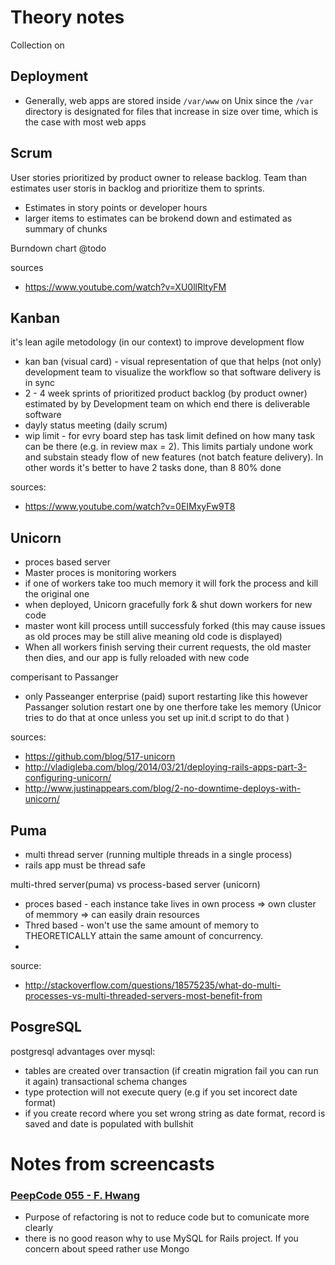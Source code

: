 # Theory notes

Collection on 

## Deployment

* Generally, web apps are stored inside `/var/www` on Unix since the `/var` directory is designated for files that increase in size over time, which is the case with most web apps

## Scrum

User stories prioritized by product owner to release backlog.
Team than estimates user storis in backlog and prioritize them to sprints.

* Estimates in story points or  developer hours
* larger items to estimates can be brokend down and estimated as summary of chunks

Burndown chart @todo

sources 

* https://www.youtube.com/watch?v=XU0llRltyFM

## Kanban 

it's lean agile metodology (in our context) to improve development flow 

* kan ban (visual card) - visual representation of que that helps (not only) development 
team to visualize the workflow so that software delivery is in sync
* 2 - 4 week sprints of prioritized product backlog (by product owner) estimated 
by by Development team on which end there is deliverable software
* dayly status meeting (daily scrum)
* wip limit - for evry board step has task limit defined on how many task can be there (e.g. in review max = 2).
This limits partialy undone work and substain steady flow of new features (not batch feature delivery).
In other words it's better to have 2 tasks done, than 8 80% done

sources: 

* https://www.youtube.com/watch?v=0EIMxyFw9T8


## Unicorn

* proces based server
* Master proces is monitoring workers
* if one of workers take too much memory it will fork the process and kill the original one
* when deployed, Unicorn gracefully fork  & shut down workers for new code
* master wont kill process untill successfuly forked (this may cause issues as old proces 
may be still alive meaning old code is displayed)
* When all workers finish serving their current requests, the old master then dies, 
and our app is fully reloaded with new code

comperisant to Passanger
  *  only Passeanger enterprise (paid) suport restarting like this however 
  Passanger solution restart one by one therfore take les memory (Unicor tries to do that at once unless you
  set up init.d script to do that )

sources:

* https://github.com/blog/517-unicorn
* http://vladigleba.com/blog/2014/03/21/deploying-rails-apps-part-3-configuring-unicorn/
* http://www.justinappears.com/blog/2-no-downtime-deploys-with-unicorn/

## Puma 

* multi thread server (running multiple threads in a single process)
* rails  app must be thread safe

multi-thred server(puma) vs process-based server (unicorn)

* proces based - each instance take lives in own process => own cluster of memmory => can easily drain resources
* Thred based - won't use the same amount of memory to THEORETICALLY attain the same amount of concurrency.
* 

source:

* http://stackoverflow.com/questions/18575235/what-do-multi-processes-vs-multi-threaded-servers-most-benefit-from

## PosgreSQL

postgresql advantages over mysql:

* tables are created over transaction (if  creatin migration fail you can run it again) transactional schema changes 
* type protection will not execute query (e.g if you set incorect date format) 
* if you create record where you set wrong string as date format, record is saved and date is populated with bullshit

# Notes from screencasts

### [PeepCode 055 - F. Hwang](http://pluralsight.com/training/courses/TableOfContents?courseName=play-by-play-francis-hwang&highlight=geoffrey-grosenbach_play-by-play-francis-hwang-m01!francis-hwang_play-by-play-francis-hwang-m02!francis-hwang_play-by-play-francis-hwang-m03#play-by-play-francis-hwang-m01)

* Purpose of refactoring is not to reduce code but to comunicate more clearly
* there is no good reason why to use MySQL for Rails project. If you concern about speed rather use Mongo
